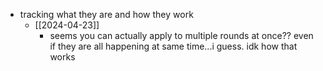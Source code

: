  * tracking what they are and how they work
    * [[2024-04-23]]
      * seems you can actually apply to multiple rounds at once?? even if they are all happening at same time...i guess. idk how that works
